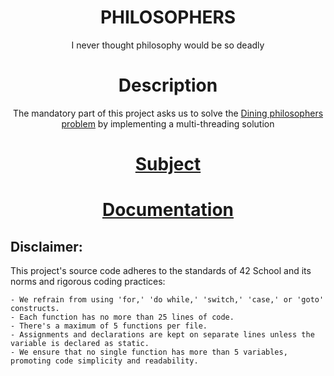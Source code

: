 <div align="center">
    <h1>PHILOSOPHERS</h1>
	<p>I never thought philosophy would be so deadly</p>
</div>
<div align="center">
	<h1>Description</h1>
	<p>The mandatory part of this project asks us to solve the <a href="https://en.wikipedia.org/wiki/Dining_philosophers_problem">Dining philosophers problem</a> by implementing a multi-threading solution</a></p>
	<h1><a href="subject.pdf">Subject</a><h2>
</div>

<div align="center">
	<h1><a href="https://dot99.github.io/42-Philosophers/">Documentation</a></h1>
</div>

## Disclaimer:
This project's source code adheres to the standards of 42 School and its norms and rigorous coding practices:
```
- We refrain from using 'for,' 'do while,' 'switch,' 'case,' or 'goto' constructs.
- Each function has no more than 25 lines of code. 
- There's a maximum of 5 functions per file.
- Assignments and declarations are kept on separate lines unless the variable is declared as static.
- We ensure that no single function has more than 5 variables, promoting code simplicity and readability.
```